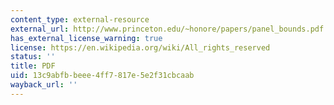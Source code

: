 ```yaml
---
content_type: external-resource
external_url: http://www.princeton.edu/~honore/papers/panel_bounds.pdf
has_external_license_warning: true
license: https://en.wikipedia.org/wiki/All_rights_reserved
status: ''
title: PDF
uid: 13c9abfb-beee-4ff7-817e-5e2f31cbcaab
wayback_url: ''
---
```

